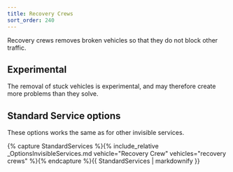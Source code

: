 ```yaml
---
title: Recovery Crews
sort_order: 240
---
```

Recovery crews removes broken vehicles so that they do not block other traffic. 

## Experimental

The removal of stuck vehicles is experimental, and may therefore create more problems than they solve.

## Standard Service options

These options works the same as for other invisible services.

{% capture StandardServices %}{% include_relative _OptionsInvisibleServices.md vehicle="Recovery Crew" vehicles="recovery crews" %}{% endcapture %}{{ StandardServices | markdownify }}